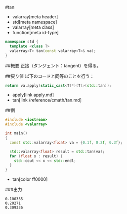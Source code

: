 #tan
* valarray[meta header]
* std[meta namespace]
* valarray[meta class]
* function[meta id-type]

```cpp
namespace std {
  template <class T>
  valarray<T> tan(const valarray<T>& va);
}
```

##概要
正接（タンジェント：tangent）を得る。


##戻り値
以下のコードと同等のことを行う：

```cpp
return va.apply(static_cast<T(*)(T)>(std::tan));
```
* apply[link apply.md]
* tan[link /reference/cmath/tan.md]


##例
```cpp
#include <iostream>
#include <valarray>

int main()
{
  const std::valarray<float> va = {0.1f, 0.2f, 0.3f};

  std::valarray<float> result = std::tan(va);
  for (float x : result) {
    std::cout << x << std::endl;
  }
}
```
* tan[color ff0000]

###出力
```
0.100335
0.20271
0.309336
```



